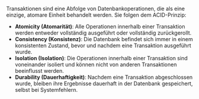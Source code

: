 Transaktionen sind eine Abfolge von Datenbankoperationen, die als eine einzige, atomare Einheit behandelt werden. Sie folgen dem ACID-Prinzip:
- **Atomicity (Atomarität)**: Alle Operationen innerhalb einer Transaktion werden entweder vollständig ausgeführt oder vollständig zurückgerollt.
- **Consistency (Konsistenz)**: Die Datenbank befindet sich immer in einem konsistenten Zustand, bevor und nachdem eine Transaktion ausgeführt wurde.
- **Isolation (Isolation)**: Die Operationen innerhalb einer Transaktion sind voneinander isoliert und können nicht von anderen Transaktionen beeinflusst werden.
- **Durability (Dauerhaftigkeit)**: Nachdem eine Transaktion abgeschlossen wurde, bleiben ihre Ergebnisse dauerhaft in der Datenbank gespeichert, selbst bei Systemfehlern.
